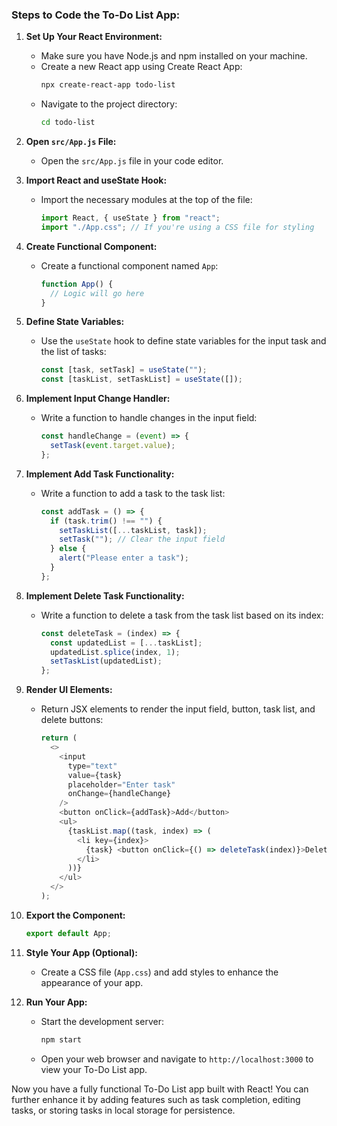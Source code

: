 ### Steps to Code the To-Do List App:

1. **Set Up Your React Environment:**
   - Make sure you have Node.js and npm installed on your machine.
   - Create a new React app using Create React App:
     ```bash
     npx create-react-app todo-list
     ```
   - Navigate to the project directory:
     ```bash
     cd todo-list
     ```

2. **Open `src/App.js` File:**
   - Open the `src/App.js` file in your code editor.

3. **Import React and useState Hook:**
   - Import the necessary modules at the top of the file:
     ```javascript
     import React, { useState } from "react";
     import "./App.css"; // If you're using a CSS file for styling
     ```

4. **Create Functional Component:**
   - Create a functional component named `App`:
     ```javascript
     function App() {
       // Logic will go here
     }
     ```

5. **Define State Variables:**
   - Use the `useState` hook to define state variables for the input task and the list of tasks:
     ```javascript
     const [task, setTask] = useState("");
     const [taskList, setTaskList] = useState([]);
     ```

6. **Implement Input Change Handler:**
   - Write a function to handle changes in the input field:
     ```javascript
     const handleChange = (event) => {
       setTask(event.target.value);
     };
     ```

7. **Implement Add Task Functionality:**
   - Write a function to add a task to the task list:
     ```javascript
     const addTask = () => {
       if (task.trim() !== "") {
         setTaskList([...taskList, task]);
         setTask(""); // Clear the input field
       } else {
         alert("Please enter a task");
       }
     };
     ```

8. **Implement Delete Task Functionality:**
   - Write a function to delete a task from the task list based on its index:
     ```javascript
     const deleteTask = (index) => {
       const updatedList = [...taskList];
       updatedList.splice(index, 1);
       setTaskList(updatedList);
     };
     ```

9. **Render UI Elements:**
   - Return JSX elements to render the input field, button, task list, and delete buttons:
     ```javascript
     return (
       <>
         <input
           type="text"
           value={task}
           placeholder="Enter task"
           onChange={handleChange}
         />
         <button onClick={addTask}>Add</button>
         <ul>
           {taskList.map((task, index) => (
             <li key={index}>
               {task} <button onClick={() => deleteTask(index)}>Delete</button>
             </li>
           ))}
         </ul>
       </>
     );
     ```

10. **Export the Component:**
    ```javascript
    export default App;
    ```

11. **Style Your App (Optional):**
    - Create a CSS file (`App.css`) and add styles to enhance the appearance of your app.

12. **Run Your App:**
    - Start the development server:
      ```bash
      npm start
      ```
    - Open your web browser and navigate to `http://localhost:3000` to view your To-Do List app.

Now you have a fully functional To-Do List app built with React! You can further enhance it by adding features such as task completion, editing tasks, or storing tasks in local storage for persistence.
